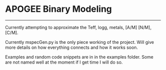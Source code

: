 # APOGEE Binary Modeling

---

Currently attempting to approximate the Teff, logg, metals, [A/M] [N/M], [C/M].

Currently mspecGen.py is the only piece working of the project. Will give more details on how everything connects and how it works soon.

Examples and random code snippets are in in the examples folder. Some are not named well at the moment if I get time I will do so. 